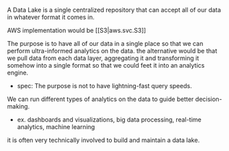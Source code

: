 
A Data Lake is a single centralized repository that can accept all of our data in whatever format it comes in.

AWS implementation would be [[S3|aws.svc.S3]]

The purpose is to have all of our data in a single place so that we can perform ultra-informed analytics on the data. the alternative would be that we pull data from each data layer, aggregating it and transforming it somehow into a single format so that we could feet it into an analytics engine.
- spec: The purpose is not to have lightning-fast query speeds.

We can run different types of analytics on the data to guide better decision-making.
- ex. dashboards and visualizations, big data processing, real-time analytics, machine learning

it is often very technically involved to build and maintain a data lake.
